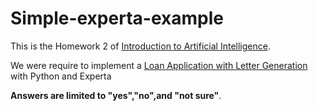 # Simple-experta-example
This is the Homework 2 of [Introduction to Artificial Intelligence](http://class-qry.acad.ncku.edu.tw/syllabus/online_display.php?syear=0108&sem=2&co_no=H335800&class_code=).

We were require to implement a [Loan Application with Letter Generation](https://visiruleexamples.com/vrapp/vrtest/unsure_loan1) 
with Python and Experta

**Answers are limited to "yes","no",and "not sure"**.
